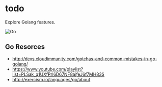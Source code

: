 # todo
Explore Golang features.

![Go](https://raw.githubusercontent.com/zelenko/golang-collection/master/web/pub/img/toby.jpg)

## Go Resorces
* http://devs.cloudimmunity.com/gotchas-and-common-mistakes-in-go-golang/
* https://www.youtube.com/playlist?list=PLSak_q1UXfPrI6D67NF8ajfeJ6f7MH83S
* http://exercism.io/languages/go/about
